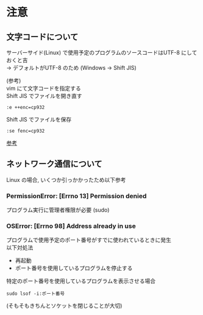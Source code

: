 # 注意
## 文字コードについて
サーバーサイド(Linux) で使用予定のプログラムのソースコードはUTF-8 にしておくと吉  
-> デフォルトがUTF-8 のため (Windows -> Shift JIS)

(参考)  
vim にて文字コードを指定する  
Shift JIS でファイルを開き直す

```
:e ++enc=cp932
```

Shift JIS でファイルを保存

```
:se fenc=cp932
```

[参考](https://qiita.com/bezeklik/items/2c9925f9c07762559471)

## ネットワーク通信について
Linux の場合, いくつか引っかかったため以下参考

### PermissionError: [Errno 13] Permission denied
プログラム実行に管理者権限が必要 (sudo)

### OSError: [Errno 98] Address already in use
プログラムで使用予定のポート番号がすでに使われているときに発生  
以下対処法  
* 再起動
* ポート番号を使用しているプログラムを停止する

特定のポート番号を使用しているプログラムを表示させる場合  

```
sudo lsof -i:ポート番号
```

(そもそもきちんとソケットを閉じることが大切)
